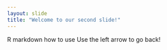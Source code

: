 ```yaml
---
layout: slide
title: "Welcome to our second slide!"
---
```

R markdown how to use 
Use the left arrow to go back!
